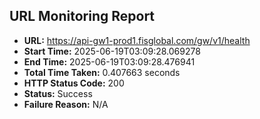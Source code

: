 ## URL Monitoring Report

- **URL:** https://api-gw1-prod1.fisglobal.com/gw/v1/health
- **Start Time:** 2025-06-19T03:09:28.069278
- **End Time:** 2025-06-19T03:09:28.476941
- **Total Time Taken:** 0.407663 seconds
- **HTTP Status Code:** 200
- **Status:** Success
- **Failure Reason:** N/A
